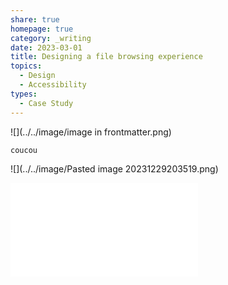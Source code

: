 ```yaml
---
share: true
homepage: true
category: _writing
date: 2023-03-01
title: Designing a file browsing experience
topics:
  - Design
  - Accessibility
types:
  - Case Study
---
```


![](../../image/image in frontmatter.png)

```java
coucou
```

![](../../image/Pasted image 20231229203519.png)

![OTHER FOLDERS 2023-12-31 09.59.55.excalidraw](OTHER%20FOLDERS%202023-12-31%2009.59.55.excalidraw.md)





